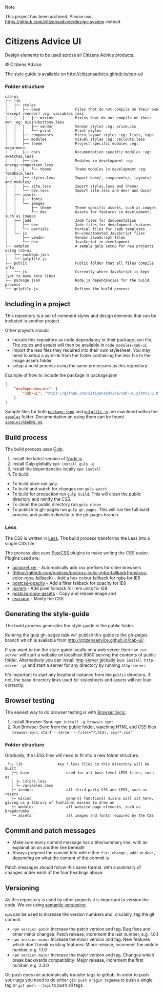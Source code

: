 > [!NOTE]
> This project has been archived. Please use https://github.com/citizensadvice/design-system instead.

# Citizens Advice UI

Design elements to be used across all Citizens Advice products.

© Citizens Advice

The style guide is available on http://citizensadvice.github.io/cab-ui/

### Folder structure

```
cab-ui
├── lib
|	├── styles
|	|	├── base                Files that do not compile on their own (except /vendor) :eg: variables.less
|	|	|	├── mixins          Mixins that do not compile on their own :eg: mixin─buttons.less
|	|	|	├── vendor          Vendor styles :eg: prism.css
|	|	|	└── print           Print styles
|	|	├── components          Micro layout styles :eg: lists, type
|	|	├── modules             Visual styles :eg: callouts.less
|	|	├── theme               Project specific modules :eg: mega─menu
|	|	├── docs                Documentation specific modules :eg: swatches.less
|	|	├── dev                 Modules in development :eg: energy─comparison.less
|	|	|	└── theme           Theme modules in development :eg: feedback.less
|	|	├── styles.less         Import base/, components/, layouts/ and modules/
|	|	├── site.less           Import styles.less and theme/
|	|	└── dev.less            Import site.less and dev/ and docs/
|	├── assets
|	|	├── fonts
|	|	└── images
|	|		├── theme           Theme specific assets, such as images
|	|		└── dev             Assets for features in development, such as images
|	├── jade                    Jade files for documentation
|	|	├── dev                 Jade files for development features
|	|	└── partials            Partial files for Jade templates
|	└── js                      Un─concatonated JavaScript files
|		├── vendor              Vendor JavaScript files
|		└── dev                 JavaScript in development
├── samples                     A sample gulp setup for new projects using cab─ui
|	├── package.json
|	└── gulpfile.js
├── public                      Public folder that all files compile into
|	└── js                      Currently where JavaScript is kept (yet to move into libs)
├── package.json                Node.js dependancies for the build process
└── gulpfile.js                 Defines the build process
```

## Including in a project

This repository is a set of comment styles and design elements that can be included in another project.

Other projects should:

* include this repository as node dependancy in their package.json file.  The styles and assets will then be available in `node_modules/cab-ui`
* import the less files they required into their own stylesheet.  You may need to setup a symlink from the folder containing the less file to the image assets folder
* setup a build process using the same processors as this repository

Example of how to include the package in package.json

```json
{
    "devDependencies": {
        "cab-ui": "https://github.com/citizensadvice/cab-ui.git#v1.0.0",
    }
}
```

Sample files for both [`package.json`](https://github.com/citizensadvice/cab-ui/blob/master/samples/package.json) and [`gulpfile.js`](https://github.com/citizensadvice/cab-ui/blob/master/samples/gulpfile.js) are maintined within the [`samples`](https://github.com/citizensadvice/cab-ui/tree/master/samples) folder. Documentation on using them can be found [`samples/README.md`](https://github.com/citizensadvice/cab-ui/tree/master/samples/README.md).

## Build process

The build process uses [Gulp](http://gulpjs.com/).

1. Install the latest version of [Node.js](https://nodejs.org/en/)
2. Install Gulp globally `npm install gulp -g`
3. Install the dependancies locally `npm install`
4. To build:
  * To build once run `gulp`
  * To build and watch for changes run `gulp watch`
  * To build for production run `gulp build`.  This will clean the public directory and minify the CSS.
  * To clean the public directory run `gulp clean`
  * To publish to gh-pages run `gulp gh-pages`.  This will run the full build process and publish directly to the gh-pages branch.

### Less

The CSS is written in [Less](http://lesscss.org/).  The build process transforms the Less into a single CSS file.

The process also uses [PostCSS](https://github.com/postcss/postcss) plugins to make writing the CSS easier.  Plugins used are:

* [autoprefixer](https://github.com/postcss/autoprefixer) - Automatically add css prefixes for older browsers
* [https://github.com/postcss/postcss-color-rgba-fallback](postcss-color-rgba-fallback) - Add a hex colour fallback for rgba for IE8
* [postcss-opacity](https://github.com/iamvdo/postcss-opacity) - Add a filter fallback for opacity for IE8
* [pixrem](https://github.com/robwierzbowski/node-pixrem) - Add pixel fallback for rem units for IE8
* [postcss-copy-assets](https://github.com/shutterstock/postcss-copy-assets) - Copy and rebase image and
* [cssnano](http://cssnano.co/) - Minify the CSS

## Generating the style-guide

The build process generates the style-guide in the public folder.

Running the gulp gh-pages task will publish this guide to the gh-pages branch which is available from http://citizensadvice.github.io/cab-ui/.

If you want to run the style-guide locally on a web server then `npm run server` will start a website on localhost:8080 serving the contents of public folder.  Alternatively you can install [http-server](https://www.npmjs.com/package/http-server) globally (`npm install http-server -g`) and start a server for any directory by running `http-server`.

It's important to start any localhost instance from the `public` directory. If not, the base directory links used for stylesheets and assets will not load correctly.

## Browser testing

The easiest way to do browser testing is with [Browser Sync](http://www.browsersync.io/).

1. Install Browser Sync `npm install -g browser-sync`
2. Run Browser Sync from the public folder, watching HTML and CSS files `browser-sync start --server --files="*.html, css/*.css"`

### Folder structure

Gradually, the LESS files will need to fit into a new folder structure.

	 └─┐ lib   				Any *.less files in this directory will be built
	   ├─┐ base 				used for all base level LESS files, such as
	   │ ├─ colors.less
	   │ └─ variables.less
	   ├─ vendors				all third party CSS and LESS, such as resets
	   ├─ mixins				general functional mixins will sit here, giving us a library of funtional mixins to draw on
	   ├─ modules				all website page elements, such as breadcrumbs
	   └─ assets				all images and fonts required by the CSS

## Commit and patch messages

* Make sure every commit message has a title/summary line, with an explanation on another line beneath
* Always prepend the commit title with either `fix:`, `change:`, `add:` or `dev:`, depending on what the content of the commit is

Patch messages should follow this same format, with a summary of changes under each of the four headings above.

## Versioning

As this repository is used by other projects it is important to version the code.  We are using [semantic versioning](http://semver.org/).

`npm` can be used to increase the version numbers and, crucially, tag the git commit.

* `npm version patch` Increase the patch version and tag. Bug fixes and other minor changes: Patch release, increment the last number, e.g. 1.0.1
* `npm version minor` Increase the minor version and tag. New features which don't break existing features: Minor release, increment the middle number, e.g. 1.1.0
* `npm version major` Increase the major version and tag. Changes which break backwards compatibility: Major release, increment the first number, e.g. 2.0.0

Git push does not automatically transfer tags to github.  In order to push your tags you need to do either `git push origin tagname` to push a single tag or `git push --tags` to push all tags.
